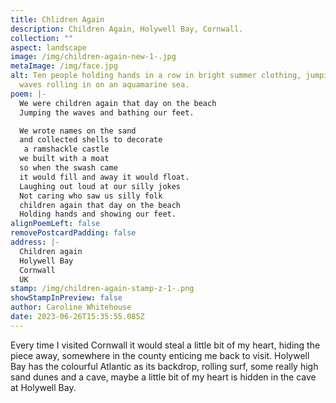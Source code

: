 ```yaml
---
title: Chlidren Again
description: Children Again, Holywell Bay, Cornwall.
collection: ""
aspect: landscape
image: /img/children-again-new-1-.jpg
metaImage: /img/face.jpg
alt: Ten people holding hands in a row in bright summer clothing, jumping the
  waves rolling in on an aquamarine sea.
poem: |-
  We were children again that day on the beach
  Jumping the waves and bathing our feet.

  We wrote names on the sand 
  and collected shells to decorate
   a ramshackle castle 
  we built with a moat
  so when the swash came
  it would fill and away it would float.
  Laughing out loud at our silly jokes
  Not caring who saw us silly folk
  children again that day on the beach
  Holding hands and showing our feet.
alignPoemLeft: false
removePostcardPadding: false
address: |-
  Children again
  Holywell Bay
  Cornwall
  UK
stamp: /img/children-again-stamp-z-1-.png
showStampInPreview: false
author: Caroline Whitehouse
date: 2023-06-26T15:35:55.085Z
---
```

Every time I visited Cornwall it would steal a little bit of my heart, hiding the piece away, somewhere in the county enticing me back to visit. Holywell Bay has the colourful Atlantic as its backdrop, rolling surf, some really high sand dunes and a cave, maybe a little bit of my heart is hidden in the cave at Holywell Bay.